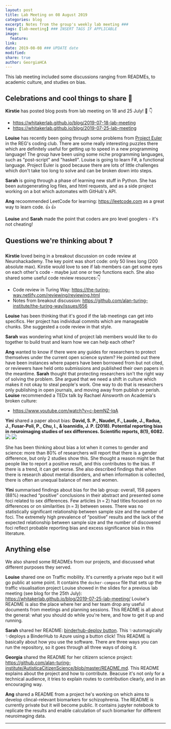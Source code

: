 ```yaml
---
layout: post
title: Lab Meeting on 08 August 2019 
categories: blog
excerpt: Notes from the group's weekly lab meeting ### 
tags: [lab-meeting] ### INSERT TAGS IF APPLICABLE
image:
  feature:
link:
date: 2019-08-08 ### UPDATE date
modified:
share: true
author: GeorgiaHCA
---
```


This lab meeting included some discussions ranging from READMEs, to academic culture, and studies on bias. 

## Celebrations and cool things to share 🙌 

**Kirstie** has posted blog posts from lab meeting on 18 and 25 July! :sparkling_heart: :point_down:
  * https://whitakerlab.github.io/blog/2019-07-18-lab-meeting
  * https://whitakerlab.github.io/blog/2019-07-25-lab-meeting
  
**Louise** has recently been going through some problems from [Project Euler](https://projecteuler.net) in the REG's coding club. 
There are some really interesting puzzles there which are definitely useful for getting up to speed in a new programming language!
The group have been using some niche programming languages, such as "post-script" and "haskell".
Louise is going to learn F#, a functional language.
Project Euler is good because there are lots of little challenges which don't take too long to solve and can be broken down into steps. 

**Sarah** is going through a phase of learning new stuff in Python. She has been autogenerating log files, and html requests, and as a side project working on a bot which automates with GitHub's API. 

**Ang** recoommended LeetCode for learning: https://leetcode.com as a great way to learn code. 👍 👍

**Louise** and **Sarah** made the point that coders are pro level googlers - it's not cheating! 

## Questions we're thinking about ❓

**Kirstie** loved being in a breakout discussion on code review at Neurohackademy.
The key point was short code: only 50 lines long (200 absolute max).
Kirstie would love to see if lab members can get some eyes on each other's code - maybe just one or two functions each.
She also shared some useful code review resources::point_down:
  * Code review in Turing Way: https://the-turing-way.netlify.com/reviewing/reviewing.html
  * Notes from breakout discussion: https://github.com/alan-turing-institute/the-turing-way/issues/656
  
**Louise** has been thinking that it's good if the lab meetings can get into specifics. Her project has individual commits which are manageable chunks. She suggested a code review in that style.

**Sarah** was wondering what kind of project lab members would like to do together to build trust and learn how we can help each other?

**Ang** wanted to know if there were any guides for researchers to protect themselves under the current open science system? He pointed out there have been instances where papers have been borrowed from but not cited, or reviewers have held onto submissions and published their own papers in the meantime.
**Sarah** thought that protecting researchers isn't the right way of solving the problem.
She argued that we need a shift in culture which makes it not okay to steal people's work. 
One way to do that is researchers only publishing in open journals, and moving away from publish or perish. 
  **Louise** recommended a TEDx talk by Rachael Ainsworth on Academia's broken culture: 
  * https://www.youtube.com/watch?v=c-bemNZ-IqA 
  
**Yini** shared a paper about bias: **David, S. P., Naudet, F., Laude, J., Radua, J., Fusar-Poli, P., Chu, I., & Ioannidis, J. P. (2018). Potential reporting bias in neuroimaging studies of sex differences. Scientific reports, 8(1), 6082.**
![](https://i.imgur.com/kGDVfSd.png)
![](https://i.imgur.com/74VHjKS.png)

She has been thinking about bias a lot when it comes to gender and science: more than 80% of researchers will report that there is a gender difference, but only 2 studies show this. 
She thought a reason might be that people like to report a positive result, and this contributes to the bias. 
If there is a trend, it can get worse.
She also described findings that when there is research about mental disorders, and when information is collected, there is often an unequal balance of men and women.

**Yini** summarised findings about bias for the lab group: overall, 158 papers (88%) reached “positive” conclusions in their abstract and presented some foci related to sex differences.
Few articles (n = 2) had titles focused on no differences or on similarities (n = 3) between sexes.
There was no statistically significant relationship between sample size and the number of foci.
The extremely high prevalence of “positive” results and the lack of the expected relationship between sample size and the number of discovered foci reflect probable reporting bias and excess significance bias in this literature.

## Anything else

We also shared some READMEs from our projects, and discussed what different purposes they served. 

**Louise** shared one on Traffic mobility.
It's currently a private repo but it will go public at some point.
It contains the `docker-compose` file that sets up the traffic visualisation project Louise showed in the slides for a previous lab meeting (see blog for the 25th July):
https://whitakerlab.github.io/blog/2019-07-25-lab-meeting/
Louise's README is also the place where her and her team drop any useful documents from meetings and planning sessions.
This README is all about the general: what you should do while you're here, and how to get it up and running. 

**Sarah** shared her README: [binderhub-deploy button](https://github.com/alan-turing-institute/binderhub-deploy/blob/master/README.md). 
This ✨automagically ✨deploys a BinderHub to Azure using a button click!
This README is basically about how you use the software.
There are three ways you can run the repository, so it goes through all three ways of doing it. 

**Georgia** shared the README for her citizern science project: https://github.com/alan-turing-institute/AutisticaCitizenScience/blob/master/README.md.
This README explains about the project and how to contribute.
Beacuse it's not only for a technical audience, it tries to explain routes to contribution clearly, and in an encouraging way. 

**Ang** shared a README from a project he's working on which aims to develop clincal-relevant biomarkers for schizophrenia. 
The README is currently private but it will become public.
It contains jupyter notebook to replicate the results and enable calculation of such biomarker for different neuroimaging data. 
 
---
